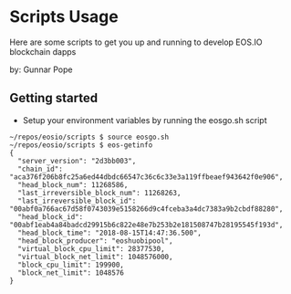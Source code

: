 # Scripts Usage
Here are some scripts to get you up and running to develop EOS.IO blockchain dapps


by: Gunnar Pope

## Getting started
* Setup your environment variables by running the eosgo.sh script
```
~/repos/eosio/scripts $ source eosgo.sh 
~/repos/eosio/scripts $ eos-getinfo 
{
  "server_version": "2d3bb003",
  "chain_id": "aca376f206b8fc25a6ed44dbdc66547c36c6c33e3a119ffbeaef943642f0e906",
  "head_block_num": 11268586,
  "last_irreversible_block_num": 11268263,
  "last_irreversible_block_id": "00abf0a766ac67d58f0743039e5158266d9c4fceba3a4dc7383a9b2cbdf88280",
  "head_block_id": "00abf1eab4a84badcd29915b6c822e48e7b253b2e181508747b28195545f193d",
  "head_block_time": "2018-08-15T14:47:36.500",
  "head_block_producer": "eoshuobipool",
  "virtual_block_cpu_limit": 28377530,
  "virtual_block_net_limit": 1048576000,
  "block_cpu_limit": 199900,
  "block_net_limit": 1048576
}

```

